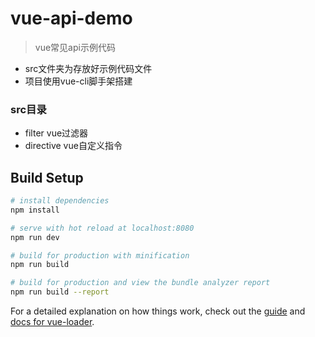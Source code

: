 # vue-api-demo

> vue常见api示例代码
- src文件夹为存放好示例代码文件
- 项目使用vue-cli脚手架搭建


### src目录
- filter        vue过滤器
- directive     vue自定义指令

## Build Setup

``` bash
# install dependencies
npm install

# serve with hot reload at localhost:8080
npm run dev

# build for production with minification
npm run build

# build for production and view the bundle analyzer report
npm run build --report
```

For a detailed explanation on how things work, check out the [guide](http://vuejs-templates.github.io/webpack/) and [docs for vue-loader](http://vuejs.github.io/vue-loader).
